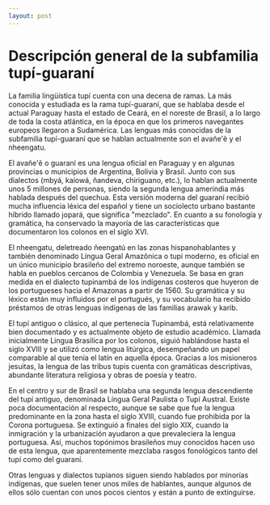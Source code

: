 ```yaml
---
layout: post
---
```



# Descripción general de la subfamilia tupí-guaraní

La familia lingüística tupí cuenta con una decena de ramas. La más conocida y estudiada es la rama tupí-guaraní, que se hablaba desde el actual Paraguay hasta el estado de Ceará, en el noreste de Brasil, a lo largo de toda la costa atlántica, en la época en que los primeros navegantes europeos llegaron a Sudamérica. Las lenguas más conocidas de la subfamilia tupí-guaraní que se hablan actualmente son el avañe'ẽ y el nheengatu.

El avañe'ẽ o guaraní es una lengua oficial en Paraguay y en algunas provincias o municipios de Argentina, Bolivia y Brasil. Junto con sus dialectos (mbyá, kaiowá, ñandeva, chiriguano, etc.), lo hablan actualmente unos 5 millones de personas, siendo la segunda lengua amerindia más hablada después del quechua. Esta versión moderna del guaraní recibió mucha influencia léxica del español y tiene un sociolecto urbano bastante híbrido llamado jopará, que significa "mezclado". En cuanto a su fonología y gramática, ha conservado la mayoría de las características que documentaron los colonos en el siglo XVI.

El nheengatu, deletreado ñeengatú en las zonas hispanohablantes y también denominado Língua Geral Amazônica o tupí moderno, es oficial en un único municipio brasileño del extremo noroeste, aunque también se habla en pueblos cercanos de Colombia y Venezuela. Se basa en gran medida en el dialecto tupinambá de los indígenas costeros que huyeron de los portugueses hacia el Amazonas a partir de 1560. Su gramática y su léxico están muy influidos por el portugués, y su vocabulario ha recibido préstamos de otras lenguas indígenas de las familias arawak y karib.

El tupí antiguo o clásico, al que pertenecía Tupinambá, está relativamente bien documentado y es actualmente objeto de estudio académico. Llamada inicialmente Lingua Brasilica por los colonos, siguió hablándose hasta el siglo XVIII y se utilizó como lengua litúrgica, desempeñando un papel comparable al que tenía el latín en aquella época. Gracias a los misioneros jesuitas, la lengua de las tribus tupis cuenta con gramáticas descriptivas, abundante literatura religiosa y obras de poesía y teatro.

En el centro y sur de Brasil se hablaba una segunda lengua descendiente del tupí antiguo, denominada Língua Geral Paulista o Tupí Austral. Existe poca documentación al respecto, aunque se sabe que fue la lengua predominante en la zona hasta el siglo XVIII, cuando fue prohibida por la Corona portuguesa. Se extinguió a finales del siglo XIX, cuando la inmigración y la urbanización ayudaron a que prevaleciera la lengua portuguesa. Así, muchos topónimos brasileños muy conocidos hacen uso de esta lengua, que aparentemente mezclaba rasgos fonológicos tanto del tupí como del guaraní.

Otras lenguas y dialectos tupianos siguen siendo hablados por minorías indígenas, que suelen tener unos miles de hablantes, aunque algunos de ellos sólo cuentan con unos pocos cientos y están a punto de extinguirse.

